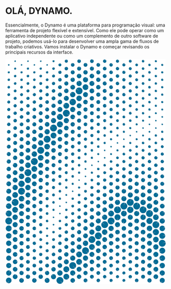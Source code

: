 

# OLÁ, DYNAMO.

Essencialmente, o Dynamo é uma plataforma para programação visual: uma ferramenta de projeto flexível e extensível. Como ele pode operar como um aplicativo independente ou como um complemento de outro software de projeto, podemos usá-lo para desenvolver uma ampla gama de fluxos de trabalho criativos. Vamos instalar o Dynamo e começar revisando os principais recursos da interface.

![Olá atrativo](images/2/2-cover.jpg)

